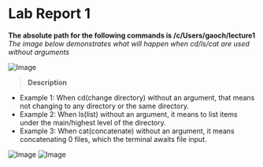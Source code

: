 # Lab Report 1
**The absolute path for the following commands is /c/Users/gaoch/lecture1**
*The image below demonstrates what will happen when cd/ls/cat are used without arguments*

![Image](https://rxwy.github.io/cse15l-lab-reports/woarg.png)


> **Description**
* Example 1: When cd(change directory) without an argument, that means not changing to any directory or the same directory.
* Example 2: When ls(list) without an argument, it means to list items under the main/highest level of the directory.
* Example 3: When cat(concatenate) without an argument, it means concatenating 0 files, which the terminal awaits file input.

![Image](https://rxwy.github.io/cse15l-lab-reports/ls.png)
![Image](https://rxwy.github.io/cse15l-lab-reports/cd.png)
